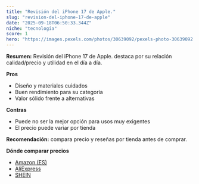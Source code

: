 ```yaml
---
title: "Revisión del iPhone 17 de Apple."
slug: "revision-del-iphone-17-de-apple"
date: "2025-09-18T06:50:33.344Z"
niche: "tecnologia"
score: 1
hero: "https://images.pexels.com/photos/30639092/pexels-photo-30639092.jpeg?auto=compress&cs=tinysrgb&fit=crop&h=627&w=1200&auto=compress&cs=tinysrgb&w=1200&h=675&fit=crop"
---
```


**Resumen:** Revisión del iPhone 17 de Apple. destaca por su relación calidad/precio y utilidad en el día a día.

**Pros**
- Diseño y materiales cuidados
- Buen rendimiento para su categoría
- Valor sólido frente a alternativas

**Contras**
- Puede no ser la mejor opción para usos muy exigentes
- El precio puede variar por tienda

**Recomendación:** compara precio y reseñas por tienda antes de comprar.

**Dónde comparar precios**
- [Amazon (ES)](https://www.amazon.es/s?k=Revisi%C3%B3n%20del%20iPhone%2017%20de%20Apple.&tag=teknovashop25-21)
- [AliExpress](https://www.aliexpress.com/wholesale?SearchText=Revisi%C3%B3n%20del%20iPhone%2017%20de%20Apple.)
- [SHEIN](https://www.shein.com/pdsearch/Revisi%C3%B3n%20del%20iPhone%2017%20de%20Apple.)